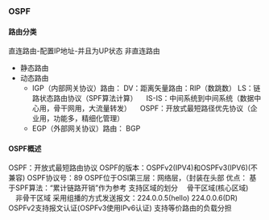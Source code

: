 ### OSPF
#### 路由分类
直连路由-配置IP地址-并且为UP状态
非直连路由
- 静态路由
- 动态路由
	- IGP（内部网关协议）路由：
	DV：距离矢量路由：RIP（数跳数）
	LS：链路状态路由协议（SPF算法计算）
	　IS-IS：中间系统到中间系统（数据中心用，骨干网用，大流量转发）
	　OSPF：开放式最短路径优先协议（企业用，功能多，精细化管理）
	- EGP（外部网关协议）路由：
		BGP
#### OSPF概述
OSPF：开放式最短路由协议
OSPF的版本：OSPFv2(IPV4)和OSPFv3(IPV6)(不兼容)
OSPF协议号：89
OSPF位于OSI第三层：网络层，（封装在头部
优点：
基于SPF算法：“累计链路开销”作为参考
支持区域的划分
　骨干区域(核心区域)
　非骨干区域
采用组播的方式发送报文：224.0.0.5(hello) 224.0.0.6(DR)
OSPFv2支持报文认证(OSPFv3使用IPv6认证)
支持等价路由的负载分担


